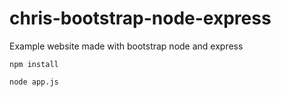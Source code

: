 # chris-bootstrap-node-express

Example website made with bootstrap node and express

```
npm install

node app.js
```
